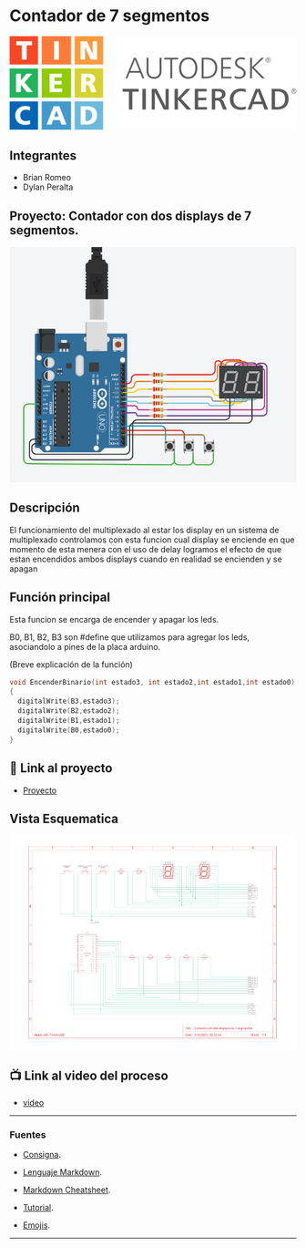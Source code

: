 # Contador de 7 segmentos
![Tinkercad](./img/Logo-tinkercad-wordmark.svg.png)


## Integrantes 
- Brian Romeo
- Dylan Peralta

## Proyecto: Contador con dos displays de 7 segmentos.
![Tinkercad](./img/Contador.png)


## Descripción
El funcionamiento del multiplexado al estar los display en un sistema de multiplexado controlamos con esta funcion cual display se enciende en que momento de esta menera con el uso de delay logramos el efecto de que estan encendidos ambos displays cuando en realidad se encienden y se apagan

## Función principal
Esta funcion se encarga de encender y apagar los leds.

B0, B1, B2, B3 son #define que utilizamos para agregar los leds, asociandolo a pines de la placa arduino.

(Breve explicación de la función)

~~~ C (lenguaje en el que esta escrito)
void EncenderBinario(int estado3, int estado2,int estado1,int estado0)
{
  digitalWrite(B3,estado3);
  digitalWrite(B2,estado2);
  digitalWrite(B1,estado1);
  digitalWrite(B0,estado0);
}
~~~

## :robot: Link al proyecto
- [Proyecto](https://www.tinkercad.com/things/4o4MSXtLEbl)

## Vista Esquematica 
![Tinkercad](./img/vista-esquematica.PNG)
 
## :tv: Link al video del proceso
- [video](https://www.youtube.com/watch?v=VyGjE8kx-O0)

---
### Fuentes
- [Consigna](https://drive.google.com/file/d/1UTj8HBPnR7vM235m1BswtL_SMnmYe8nO/view).

- [Lenguaje Markdown](https://markdown.es/sintaxis-markdown/#linkauto).

- [Markdown Cheatsheet](https://github.com/adam-p/markdown-here/wiki/Markdown-Cheatsheet).

- [Tutorial](https://www.youtube.com/watch?v=oxaH9CFpeEE).

- [Emojis](https://gist.github.com/rxaviers/7360908).

---

